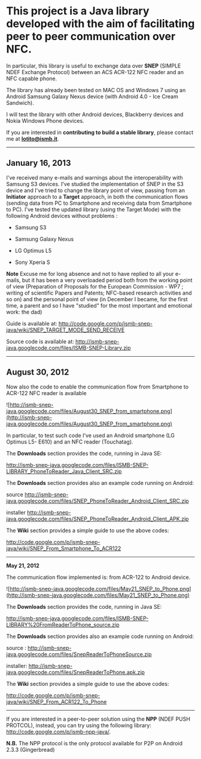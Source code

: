 # This project is a Java library developed with the aim of facilitating peer to peer communication over NFC. #

In particular, this library is useful to exchange data over **SNEP** (SIMPLE NDEF Exchange Protocol) between an ACS ACR-122 NFC reader and an NFC capable phone.

The library has already been tested on MAC OS and Windows 7 using an Android Samsung Galaxy Nexus device (with Android 4.0 - Ice Cream Sandwich).

I will test the library with other Android devices, Blackberry devices and Nokia Windows Phone devices.


If you are interested in **contributing to build a stable library**, please contact me at **lotito@ismb.it**.


---

## January 16, 2013 ##
I've received many e-mails and warnings about the interoperability with Samsung S3 devices.
I've studied the implementation of SNEP in the S3 device and I've tried to change the library point of view, passing from an **Initiator** approach to a **Target** approach, in both the communication flows (sending data from PC to Smartphone and receiving data from Smartphone to PC).
I've tested the updated library (using the Target Mode) with the following Android devices without problems :


- Samsung S3


- Samsung Galaxy Nexus


- LG Optimus L5


- Sony Xperia S


**Note** Excuse me for long absence and not to have replied to all your e-mails, but it has been a very overloaded period both from the working point of view (Preparation of Proposals for the European Commission - WP7 ; writing of scientific Papers and Patents; NFC-based research activities and so on) and the personal point of view (in December I became, for the first time, a parent and so I have "studied" for the most important and emotional work: the dad)


Guide is available at:
http://code.google.com/p/ismb-snep-java/wiki/SNEP_TARGET_MODE_SEND_RECEIVE


Source code is available at:
http://ismb-snep-java.googlecode.com/files/ISMB-SNEP-Library.zip



---

## August 30, 2012 ##

Now also the code to enable the communication flow from Smartphone to ACR-122 NFC reader is available

![http://ismb-snep-java.googlecode.com/files/August30_SNEP_from_smartphone.png](http://ismb-snep-java.googlecode.com/files/August30_SNEP_from_smartphone.png)

In particular, to test such code I've used an Android smartphone (LG Optimus L5- E610) and an NFC reader (Touchatag).


The **Downloads** section provides the code, running in Java SE:

http://ismb-snep-java.googlecode.com/files/ISMB-SNEP-LIBRARY_PhoneToReader_Java_Client_SRC.zip


The **Downloads** section provides also an example code running on Android:

source
http://ismb-snep-java.googlecode.com/files/SNEP_PhoneToReader_Android_Client_SRC.zip


installer
http://ismb-snep-java.googlecode.com/files/SNEP_PhoneToReader_Android_Client_APK.zip



The **Wiki** section provides a simple guide to use the above codes:

http://code.google.com/p/ismb-snep-java/wiki/SNEP_From_Smartphone_To_ACR122



---

**May 21, 2012**


The communication flow implemented is: from ACR-122 to Android device.

![http://ismb-snep-java.googlecode.com/files/May21_SNEP_to_Phone.png](http://ismb-snep-java.googlecode.com/files/May21_SNEP_to_Phone.png)



The **Downloads** section provides the code, running in Java SE:

http://ismb-snep-java.googlecode.com/files/ISMB-SNEP-LIBRARY%20FromReaderToPhone_source.zip


The **Downloads** section provides also an example code running on Android:

source : http://ismb-snep-java.googlecode.com/files/SnepReaderToPhoneSource.zip

installer: http://ismb-snep-java.googlecode.com/files/SnepReaderToPhone.apk.zip


The **Wiki** section provides a simple guide to use the above codes:

http://code.google.com/p/ismb-snep-java/wiki/SNEP_From_ACR122_To_Phone






---

If you are interested in a peer-to-peer solution using the **NPP** (NDEF PUSH PROTCOL), instead, you can try using the following library: http://code.google.com/p/ismb-npp-java/.

**N.B.** The NPP protocol is the only protocol available for P2P on Android 2.3.3 (Gingerbread)